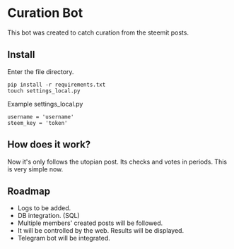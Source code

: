 # Curation Bot

This bot was created to catch curation from the steemit posts.

## Install

Enter the file directory.
```
pip install -r requirements.txt
touch settings_local.py
```

Example settings_local.py
```
username = 'username'
steem_key = 'token'
```


## How does it work?

Now it's only follows the utopian post. Its checks and votes in periods. This is very simple now.


## Roadmap

- Logs to be added.
- DB integration. (SQL)
- Multiple members' created posts will be followed.
- It will be controlled by the web. Results will be displayed.
- Telegram bot will be integrated.